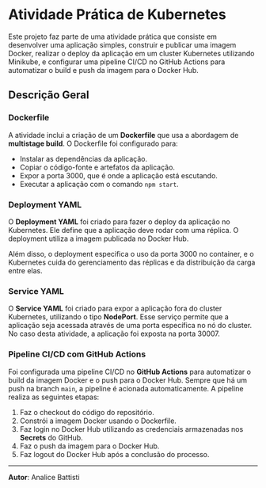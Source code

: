 # Atividade Prática de Kubernetes 

Este projeto faz parte de uma atividade prática que consiste em desenvolver uma aplicação simples, construir e publicar uma imagem Docker, realizar o deploy da aplicação em um cluster Kubernetes utilizando Minikube, e configurar uma pipeline CI/CD no GitHub Actions para automatizar o build e push da imagem para o Docker Hub.

## Descrição Geral

### Dockerfile

A atividade inclui a criação de um **Dockerfile** que usa a abordagem de **multistage build**.
O Dockerfile foi configurado para:
- Instalar as dependências da aplicação.
- Copiar o código-fonte e artefatos da aplicação.
- Expor a porta 3000, que é onde a aplicação está escutando.
- Executar a aplicação com o comando `npm start`.

### Deployment YAML

O **Deployment YAML** foi criado para fazer o deploy da aplicação no Kubernetes. Ele define que a aplicação deve rodar com uma réplica. O deployment utiliza a imagem publicada no Docker Hub.

Além disso, o deployment especifica o uso da porta 3000 no container, e o Kubernetes cuida do gerenciamento das réplicas e da distribuição da carga entre elas.

### Service YAML

O **Service YAML** foi criado para expor a aplicação fora do cluster Kubernetes, utilizando o tipo **NodePort**. Esse serviço permite que a aplicação seja acessada através de uma porta específica no nó do cluster. No caso desta atividade, a aplicação foi exposta na porta 30007.

### Pipeline CI/CD com GitHub Actions

Foi configurada uma pipeline CI/CD no **GitHub Actions** para automatizar o build da imagem Docker e o push para o Docker Hub. Sempre que há um push na branch `main`, a pipeline é acionada automaticamente. A pipeline realiza as seguintes etapas:

1. Faz o checkout do código do repositório.
2. Constrói a imagem Docker usando o Dockerfile.
3. Faz login no Docker Hub utilizando as credenciais armazenadas nos **Secrets** do GitHub.
4. Faz o push da imagem para o Docker Hub.
5. Faz logout do Docker Hub após a conclusão do processo.
---

**Autor**: Analice Battisti
